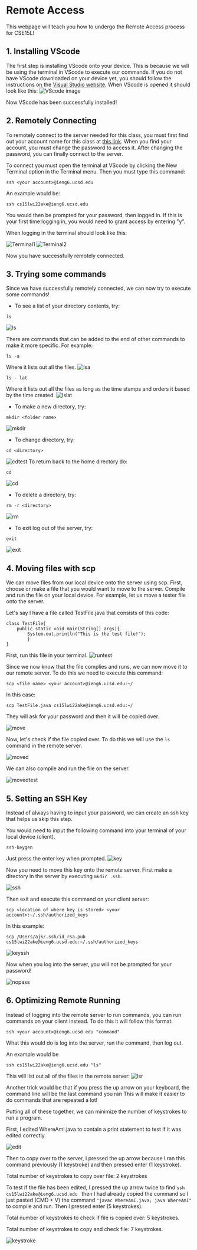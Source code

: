 # Remote Access

This webpage will teach you how to undergo the Remote Access process for CSE15L!

## 1. Installing VScode

The first step is installing VScode onto your device. This is because we will be using the terminal in VScode to execute our commands. If you do not have VScode downloaded on your device yet, you should follow the instructions on the [Visual Studio website](https://code.visualstudio.com/). When VScode is opened it should look like this: 
![VScode image](VScode.png)

Now VScode has been successfully installed! 

## 2. Remotely Connecting

To remotely connect to the server needed for this class, you must first find out your account name for this class at [this link](https://sdacs.ucsd.edu/~icc/index.php). When you find your account, you must change the password to access it. After changing the password, you can finally connect to the server. 

To connect you must open the terminal at VScode by clicking the New Terminal option in the Terminal menu. Then you must type this command: 

```
ssh <your account>@ieng6.ucsd.edu
```
An example would be: 

```
ssh cs15lwi22ake@ieng6.ucsd.edu
```
You would then be prompted for your password, then logged in. If this is your first time logging in, you would need to grant access by entering "y". 

When logging in the terminal should look like this: 

![Terminal1](terminal1.png)
![Terminal2](terminal2.png)

Now you have successfully remotely connected. 

## 3. Trying some commands 

Since we have successfully remotely connected, we can now try to execute some commands! 

* To see a list of your directory contents, try:

```
ls
```
![ls](ls.png)

There are commands that can be added to the end of other commands to make it more specific. For example: 
```
ls -a
```
Where it lists out all the files. 
![lsa](lsa.png)
```
ls - lat
```
Where it lists out all the files as long as the time stamps and orders it based by the time created. 
![lslat](lslat.png)

* To make a new directory, try: 

```
mkdir <folder name>
```
![mkdir](mkdir.png)
* To change directory, try:

```
cd <directory>
```
![cdtest](cdtest.png)
To return back to the home directory do:
```
cd
```
![cd](cd.png)
* To delete a directory, try: 

```
rm -r <directory>
```
![rm](rm.png)

* To exit log out of the server, try: 

```
exit
```
![exit](exit.png)

## 4. Moving files with scp 

We can move files from our local device onto the server using scp. First, choose or make a file that you would want to move to the server. Compile and run the file on your local device. For example, let us move a tester file onto the server. 

Let's say I have a file called TestFile.java that consists of this code: 
```
class TestFile{
    public static void main(String[] args){
        System.out.println("This is the test file!");
        }
}
```
First, run this file in your terminal. 
![runtest](runtest.png)

Since we now know that the file complies and runs, we can now move it to our remote server. To do this we need to execute this command: 
```
scp <file name> <your account>@ieng6.ucsd.edu:~/
```
In this case: 
```
scp TestFile.java cs15lwi22ake@ieng6.ucsd.edu:~/
```
They will ask for your password and then it will be copied over.

![move](move.png)

Now, let's check if the file copied over. To do this we will use the `ls` command in the remote server. 

![moved](moved.png) 

We can also compile and run the file on the server. 

![movedtest](movedtest.png)

## 5. Setting an SSH Key

Instead of always having to input your password, we can create an ssh key that helps us skip this step. 

You would need to input the following command into your terminal of your local device (client).
```
ssh-keygen
```
Just press the enter key when prompted. 
![key](key.png)

Now you need to move this key onto the remote server. First make a directory in the server by executing `mkdir .ssh`. 

![ssh](ssh.png)

Then exit and execute this command on your client server:
```
scp <location of where key is stored> <your account>:~/.ssh/authorized_keys
```
In this example: 
```
scp /Users/ajk/.ssh/id_rsa.pub cs15lwi22ake@ieng6.ucsd.edu:~/.ssh/authorized_keys
```
![keyssh](keyssh.png)

Now when you log into the server, you will not be prompted for your password! 

![nopass](nopass.png)

## 6. Optimizing Remote Running 

Instead of logging into the remote server to run commands, you can run commands on your client instead. To do this it will follow this format: 
```
ssh <your account>@ieng6.ucsd.edu "command" 
```
What this would do is log into the server, run the command, then log out. 

An example would be
```
ssh cs15lwi22ake@ieng6.ucsd.edu "ls"
```
This will list out all of the files in the remote server: 
![lsr](lsr.png)

Another trick would be that if you press the up arrow on your keyboard, the command line will be the last command you ran This will make it easier to do commands that are repeated a lot! 

Putting all of these together, we can minimize the number of keystrokes to run a program. 

First, I edited WhereAmI.java to contain a print statement to test if it was edited correctly. 

![edit](edit.png)

Then to copy over to the server, I pressed the up arrow because I ran this command previously (1 keystroke) and then pressed enter (1 keystroke).

Total number of keystrokes to copy over file: 2 keystrokes

To test if the file has been edited, I pressed the up arrow twice to find `ssh cs15lwi22ake@ieng6.ucsd.edu ` then I had already copied the command so I just pasted (CMD + V) the command `"javac WhereAmI.java; java WhereAmI"` to compile and run. Then I pressed enter (5 keystrokes).  

Total number of keystrokes to check if file is copied over: 5 keystrokes. 

Total number of keystrokes to copy and check file: 7 keystrokes. 

![keystroke](keystroke.png) 